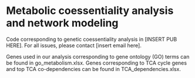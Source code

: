# Metabolic coessentiality analysis and network modeling

Code corresponding to genetic coessentiality analysis in [INSERT PUB HERE]. For all issues, please contact [insert email here].

Genes used in our analysis corresponding to gene ontology (GO) terms can be found in go_metabolism.xlsx.
Genes corresponding to TCA cycle genes and top TCA co-dependencies can be found in TCA_dependencies.xlsx.
